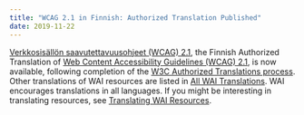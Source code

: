 ```yaml
---
title: "WCAG 2.1 in Finnish: Authorized Translation Published"
date: 2019-11-22
---
```

<p><a href="https://www.w3.org/Translations/WCAG21-fi/" lang="fi" hreflang="fi"> Verkkosisällön saavutettavuusohjeet (WCAG) 2.1</a>, the Finnish Authorized Translation of <a href="http://www.w3.org/WAI/intro/wcag">Web Content Accessibility Guidelines (WCAG) 2.1</a>, is now available, following completion of the <a href="http://www.w3.org/2005/02/TranslationPolicy">W3C Authorized Translations process</a>.  Other translations of WAI resources are listed in <a href="https://www.w3.org/WAI/translations/">All WAI Translations</a>. WAI encourages translations in all languages. If you might be interesting in translating resources, see <a href="https://www.w3.org/WAI/about/translating/">Translating WAI Resources</a>.</p>
